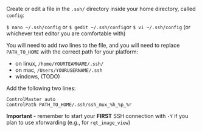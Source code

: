 Create or edit a file in the `.ssh/` directory inside your home directory, called `config`:

`$ nano ~/.ssh/config` or `$ gedit ~/.ssh/config`or `$ vi ~/.ssh/config` (or whichever text editor you are comfortable with)

You will need to add *two* lines to the file, and you will need to replace `PATH_TO_HOME` with the correct path for your platform:

* on linux, `/home/YOURTEAMNAME/.ssh/`
* on mac, `/Users/YOURUSERNAME/.ssh`
* windows, (TODO)

Add the following two lines:

```
ControlMaster auto
ControlPath PATH_TO_HOME/.ssh/ssh_mux_%h_%p_%r
```

**Important** - remember to start your **FIRST** SSH connection with `-Y` if you plan to use xforwarding (e.g., for `rqt_image_view`)
